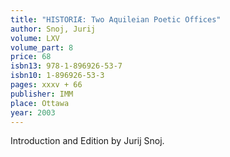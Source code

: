 ```yaml
---
title: "HISTORIÆ: Two Aquileian Poetic Offices"
author: Snoj, Jurij
volume: LXV
volume_part: 8
price: 68
isbn13: 978-1-896926-53-7
isbn10: 1-896926-53-3
pages: xxxv + 66
publisher: IMM
place: Ottawa
year: 2003
---
```

Introduction and Edition by Jurij Snoj.
